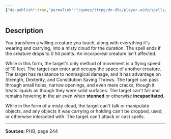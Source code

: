 ```yaml
---
{"dg-publish":true,"permalink":"/games/ttrpg/dn-d5e/player-aids/spells/level-3/gaseous-form/","tags":["ttrpg/dnd/5e","verbal","somatic","material","concentration","spell"],"noteIcon":""}
---
```



## Description
You transform a willing creature you touch, along with everything it's wearing and carrying, into a misty cloud for the duration.
The spell ends if the creature drops to 0 hit points.
An incorporeal creature isn't affected.

While in this form, the target's only method of movement is a flying speed of 10 feet.
The target can enter and occupy the space of another creature.
The target has resistance to nonmagical damage, and it has advantage on Strength, Dexterity, and Constitution Saving Throws.
The target can pass through small holes, narrow openings, and even mere cracks, though it treats liquids as though they were solid surfaces.
The target can't fall and remains hovering in the air even when **stunned** or otherwise **incapacitated**.

While in the form of a misty cloud, the target can't talk or manipulate objects, and any objects it was carrying or holding can't be dropped, used, or otherwise interacted with.
The target can't attack or cast spells.

---

**Sources:** PHB, page 244
